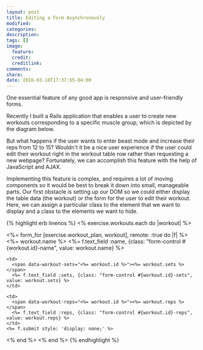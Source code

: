 ```yaml
---
layout: post
title: Editing a Form Asynchronously
modified:
categories:
description:
tags: []
image:
  feature:
  credit:
  creditlink:
comments:
share:
date: 2016-03-18T17:37:55-04:00
---
```


One essential feature of any good app is responsive and user-friendly forms.  

Recently I built a Rails application that enables a user to create new workouts corresponding to a specific muscle group, which is depicted by the diagram below.

But what happens if the user wants to enter beast mode and increase their reps from 12 to 15? Wouldn't it be a nice user experience if the user could edit their workout right in the workout table row rather than requesting a new webpage? Fortunately, we can accomplish this feature with the help of JavaScript and AJAX.

Implementing this feature is complex, and requires a lot of moving components so it would be best to break it down into small, manageable parts. Our first obstacle is setting up our DOM so we could either display the table data (the workout) or the form for the user to edit their workout. Here, we can assign a particular class to the element that we want to display and a class to the elements we want to hide.

{% highlight erb linenos %}
<% exercise.workouts.each do |workout| %>
  <tr class="workout-rows" data-muscle-group-id="<%= exercise.muscle_group.id %>" data-workout-id="<%= workout.id %>">

  <%= form_for [exercise.workout_plan, workout], remote: :true do |f| %>
    <td>
      <span data-workout-name="<%= workout.id %>"><%= workout.name %></span>
      <%= f.text_field :name, {class: "form-control #{workout.id}-name", value: workout.name} %>
    </td>

    <td>
      <span data-workout-sets="<%= workout.id %>"><%= workout.sets %></span>
      <%= f.text_field :sets, {class: "form-control #{workout.id}-sets", value: workout.sets} %>
    </td>

    <td>
      <span data-workout-reps="<%= workout.id %>"><%= workout.reps %></span>
      <%= f.text_field :reps, {class: "form-control #{workout.id}-reps", value: workout.reps} %>
    </td>
    <%= f.submit style: 'display: none;' %>
  <% end %>
<% end %>
{% endhighlight %}
